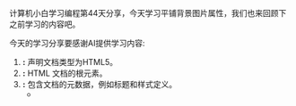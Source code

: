 计算机小白学习编程第44天分享，今天学习平铺背景图片属性，我们也来回顾下之前学习的内容吧。

今天的学习分享要感谢AI提供学习内容:

1. **<!DOCTYPE html>:** 声明文档类型为HTML5。
2. **<html>:** HTML 文档的根元素。
3. **<head>:** 包含文档的元数据，例如标题和样式定义。
   - **<title>:** 设置浏览器标签页上显示的标题。
   - **<style>:** 包含 CSS 样式规则。 在这个例子中，样式规则被应用于 body 元素。
     - **body { ... }:** 选择 body 元素并应用以下样式：
       - **background-image: url("实际图片的路径");:** 设置背景图片。 url() 函数指定图片的 URL。 
       - **background-repeat: no-repeat;:** 设置背景图片的重复方式。 no-repeat 表示图片只显示一次，不重复。你可以修改这个值为 repeat, repeat-x, repeat-y, space 或 round 来观察不同的效果。
       - **background-color: #f0f0f0;:** 设置背景颜色。 这个颜色在背景图片不重复时可以看到。
       - **height: 500px;:** 设置 body 的高度。 增加高度能更清晰地看到背景重复的效果。
       - **margin: 0;** 设置外边距为0，避免浏览器的默认样式影响
       - **padding: 20px;** 设置内边距为20px, 增加文字和页面的边距
4. **<body>:** 包含页面的实际内容。
   - **<h1>:** 一级标题。
   - **<p>:** 段落。 提供了对代码的简要说明。

**如何使用:**

1. 将代码保存为一个 HTML 文件（例如 background_repeat.html）。
2. 用浏览器打开该 HTML 文件。

**修改和观察效果:**

1. 在 <style> 标签内的 body 样式中，修改 background-repeat 的值：

   - repeat: 背景图像在水平和垂直方向上平铺。
   - repeat-x: 背景图像仅在水平方向上平铺。
   - repeat-y: 背景图像仅在垂直方向上平铺。
   - no-repeat: 背景图像不平铺。
   - space: 背景图像会尽可能多地重复，并且在图像之间平均分配空白。 如果需要的重复次数与可用空间不匹配，图像将会被裁剪。
   - round: 背景图像会重复直到完全填满且没有空白。 最右边的图像可能会被裁剪，以适应空间。

2. 保存 HTML 文件，刷新浏览器，观察背景图片的变化。

   好的，伙伴们，今天分享到这里，我们明天早一点见！